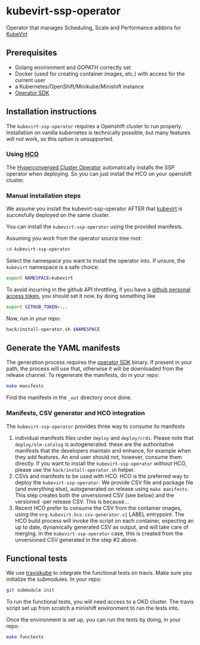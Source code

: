 # kubevirt-ssp-operator
Operator that manages Scheduling, Scale and Performance addons for [KubeVirt](https://kubevirt.io)

## Prerequisites

- Golang environment and GOPATH correctly set
- Docker (used for creating container images, etc.) with access for the current user
- a Kubernetes/OpenShift/Minikube/Minishift instance
- [Operator SDK](https://github.com/operator-framework/operator-sdk)

## Installation instructions

The `kubevirt-ssp-operator` requires a Openshift cluster to run properly.
Installation on vanilla kubernetes is technically possible, but many features will not work, so this option
is unsupported.

### Using [HCO](https://github.com/kubevirt/hyperconverged-cluster-operator)

The [Hyperconverged Cluster Operator](https://github.com/kubevirt/hyperconverged-cluster-operator) automatically
installs the SSP operator when deploying. So you can just install the HCO on your openshift cluster.

### Manual installation steps

We assume you install the kubevirt-ssp-operator AFTER that [kubevirt](https://kubevirt.io) is succesfully deployed on the same cluster.

You can install the `kubevirt-ssp-operator` using the provided manifests.

Assuming you work from the operator source tree root:
```bash
cd kubevirt-ssp-operator
```

Select the namespace you want to install the operator into. If unsure, the `kubevirt` namespace is a safe choice:
```bash
export NAMESPACE=kubevirt
```

To avoid incurring in the github API throttling, if you have a [github personal access token](https://help.github.com/en/articles/creating-a-personal-access-token-for-the-command-line),
you should set it now, by doing something like
```bash
export GITHUB_TOKEN=...
```

Now, run in your repo:

```bash
hack/install-operator.sh $NAMESPACE
```

## Generate the YAML manifests

The generation process requires the [operator SDK](https://github.com/operator-framework/operator-sdk) binary.
If present in your path, the process will use that, otherwise it will be downloaded from the release channel.
To regenerate the manifests, do in your repo:
```bash
make manifests
```
Find the manifests in the `_out` directory once done.

### Manifests, CSV generator and HCO integration

The `kubevirt-ssp-operator` provides three way to consume its manifests
1. individual manifests files under `deploy` and `deploy/crds`. Please note that `deploy/olm-catalog` is autogenerated.
   these are the authoritative manifests that the developers maintain and enhance, for example when they add features.
   An end user should not, however, consume them directly.
   If you want to install the `kubevirt-ssp-operator` *without* HCO, please use the `hack/install-operator.sh` helper.
2. CSVs and manifests to be used with HCO. HCO is the preferred way to deploy the `kubevirt-ssp-operator`.
   We provide CSV file and package file (and everything else), autogenerated on release using `make manifests`.
   This step creates both the unversioned CSV (see below) and the versioned -per release CSV. This is because...
3. Recent HCO prefer to consume the CSV from the container images, using the `org.kubevirt.hco.csv-generator.v1` LABEL
   entrypoint. The HCO build process will invoke the script on each container, expecting an up to date, dynamically generated
   CSV as output, and will take care of merging. In the `kubevirt-ssp-operator` case, this is created from the unversioned
   CSV generated in the step #2 above.

## Functional tests

We use [traviskube](https://gitihub.com/fromanirh/traviskube) to integrate the functional tests on travis.
Make sure you initialize the submodules. In your repo:
```bash
git submodule init
```

To run the functional tests, you will need access to a OKD cluster. The travis script set up from scratch
a minishift environment to run the tests into.

Once the environment is set up, you can run the tests by doing, in your repo:
```bash
make functests
```
